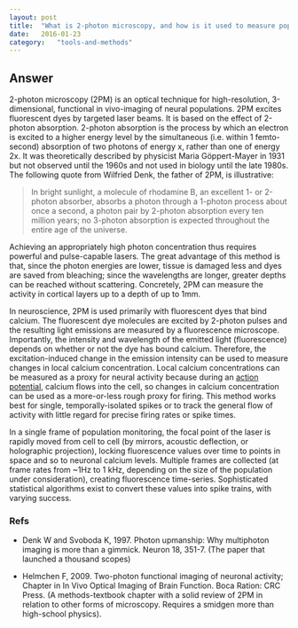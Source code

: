 ```yaml
---
layout: post
title:	"What is 2-photon microscopy, and how is it used to measure population neural activity?"
date:	2016-01-23
category:	"tools-and-methods"
---
```

## Answer

2-photon microscopy (2PM) is an optical technique for high-resolution, 3-dimensional, functional in vivo-imaging of neural populations. 2PM excites fluorescent dyes by targeted laser beams. It is based on the effect of 2-photon absorption. 2-photon absorption is the process by which an electron is excited to a higher energy level by the simultaneous (i.e. within 1 femto-second) absorption of two photons of energy x, rather than one of energy 2x. It was theoretically described by physicist Maria Göppert-Mayer in 1931 but not observed until the 1960s and not used in biology until the late 1980s. The following quote from Wilfried Denk, the father of 2PM, is illustrative:

> In bright sunlight, a molecule of rhodamine B, an excellent 1- or 2-photon absorber, absorbs a photon through a 1-photon process about once a second, a photon pair by 2-photon absorption every ten million years; no 3-photon absorption is expected throughout the entire age of the universe.

Achieving an appropriately high photon concentration thus requires powerful and pulse-capable lasers. The great advantage of this method is that, since the photon energies are lower, tissue is damaged less and dyes are saved from bleaching; since the wavelengths are longer, greater depths can be reached without scattering. Concretely, 2PM can measure the activity in cortical layers up to a depth of up to 1mm.

In neuroscience, 2PM is used primarily with fluorescent dyes that bind calcium. The fluorescent dye molecules are excited by 2-photon pulses and the resulting light emissions are measured by a fluorescence microscope. Importantly, the intensity and wavelength of the emitted light (fluorescence) depends on whether or not the dye has bound calcium. Therefore, the excitation-induced change in the emission intensity can be used to measure changes in local calcium concentration. Local calcium concentrations can be measured as a proxy for neural activity because during an [action potential]({{site.url}}{{site.baseurl}}/23), calcium flows into the cell, so changes in calcium concentration can be used as a more-or-less rough proxy for firing. This method works best for single, temporally-isolated spikes or to track the general flow of activity with little regard for precise firing rates or spike times.

In a single frame of population monitoring, the focal point of the laser is rapidly moved from cell to cell (by mirrors, acoustic deflection, or holographic projection), locking fluorescence values over time to points in space and so to neuronal calcium levels. Multiple frames are collected (at frame rates from ~1Hz to 1 kHz, depending on the size of the population under consideration), creating fluorescence time-series. Sophisticated statistical algorithms exist to convert these values into spike trains, with varying success.

### Refs

* Denk W and Svoboda K, 1997. Photon upmanship: Why multiphoton imaging is more than a gimmick. Neuron 18, 351-7. (The paper that launched a thousand scopes)

* Helmchen F, 2009. Two-photon functional imaging of neuronal activity; Chapter in In Vivo Optical Imaging of Brain Function. Boca Ration: CRC Press. (A methods-textbook chapter with a solid review of 2PM in relation to other forms of microscopy. Requires a smidgen more than high-school physics).
